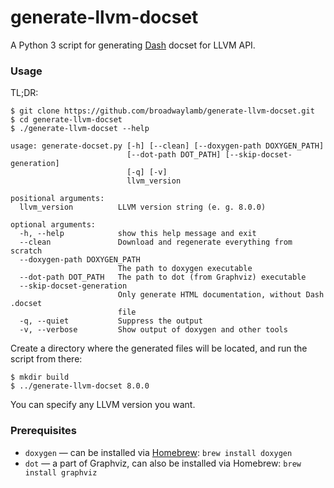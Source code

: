 # generate-llvm-docset

A Python 3 script for generating [Dash](https://kapeli.com/dash) docset for LLVM API.

### Usage

TL;DR:
```
$ git clone https://github.com/broadwaylamb/generate-llvm-docset.git
$ cd generate-llvm-docset
$ ./generate-llvm-docset --help

usage: generate-docset.py [-h] [--clean] [--doxygen-path DOXYGEN_PATH]
                          [--dot-path DOT_PATH] [--skip-docset-generation]
                          [-q] [-v]
                          llvm_version

positional arguments:
  llvm_version          LLVM version string (e. g. 8.0.0)

optional arguments:
  -h, --help            show this help message and exit
  --clean               Download and regenerate everything from scratch
  --doxygen-path DOXYGEN_PATH
                        The path to doxygen executable
  --dot-path DOT_PATH   The path to dot (from Graphviz) executable
  --skip-docset-generation
                        Only generate HTML documentation, without Dash .docset
                        file
  -q, --quiet           Suppress the output
  -v, --verbose         Show output of doxygen and other tools

```

Create a directory where the generated files will be located, and run the script from there:

```
$ mkdir build
$ ../generate-llvm-docset 8.0.0
```

You can specify any LLVM version you want.

### Prerequisites

- `doxygen` — can be installed via [Homebrew](http://brew.sh/): `brew install doxygen`
- `dot` — a part of Graphviz, can also be installed via Homebrew: `brew install graphviz`
